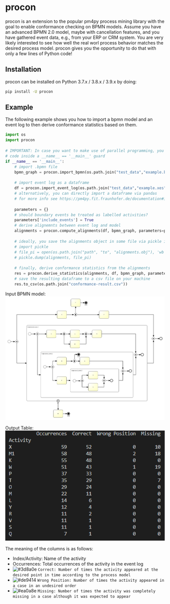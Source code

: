 # procon
procon is an extension to the popular pm4py process mining library with the goal to enable conformance checking on BPMN models.
Assume you have an advanced BPMN 2.0 model, maybe with cancellation features, and you have gathered event data, e.g., from your
ERP or CRM system. You are very likely interested to see how well the real worl process behavior matches the desired process model.
procon gives you the opportunity to do that with only a few lines of Python code!

## Installation
procon can be installed on Python 3.7.x / 3.8.x / 3.9.x by doing:
```bash
pip install -U procon
```

## Example
The following example shows you how to import a bpmn model and an event log to then derive conformance statistics based on them.

```python
import os
import procon

# IMPORTANT: In case you want to make use of parallel programming, you need to encapsulate the conformance checking
# code inside a __name__ == '__main__' guard
if __name__ == '__main__':
    # import .bpmn file
    bpmn_graph = procon.import_bpmn(os.path.join("test_data","example.bpmn"))

    # import event log as a dataframe
    df = procon.import_event_log(os.path.join("test_data","example.xes"))
    # alternatively, you can directly import a dataframe via pandas
    # for more info see https://pm4py.fit.fraunhofer.de/documentation#importing
    
    parameters = {}
    # should boundary events be treated as labelled activities?
    parameters['include_events'] = True
    # derive alignemnts between event log and model
    alignments = procon.compute_alignments(df, bpmn_graph, parameters=parameters)

    # ideally, you save the alignments object in some file via pickle in case you do not want to wait the whole time again ;-)
    # import pickle
    # file_pi = open(os.path.join("path", "to", "alignments.obj"), 'wb')
    # pickle.dump(alignments, file_pi)

    # finally, derive conformance statistics from the alignments
    res = procon.derive_statistics(alignments, df, bpmn_graph, parameters=parameters)
    # save the resulting dataframe to a csv file on your machine
    res.to_csv(os.path.join("conformance-result.csv"))
```

Input BPMN model:\
<img src="https://github.com/require-gio/procon/blob/release/images/example.png" alt="example" width="700" style="background-color: white"/>


Output Table:\
<img src="https://github.com/require-gio/procon/blob/release/images/example-result.png" alt="example-result" width="700" style="background-color: white"/>


The meaning of the columns is as follows:
* Index/Activity: Name of the activity
* Occurrences: Total occurrences of the activity in the event log
* ![#3d8a0e](https://via.placeholder.com/15/3d8a0e/000000?text=+) `Correct: Number of times the activity appeared at the desired point in time according to the process model`
* ![#de9414](https://via.placeholder.com/15/de9414/000000?text=+) `Wrong Position: Number of times the activity appeared in a case in an undesired order`
* ![#ea0a8e](https://via.placeholder.com/15/ea0a8e/000000?text=+) `Missing: Number of times the activity was completely missing in a case although it was expected to appear`